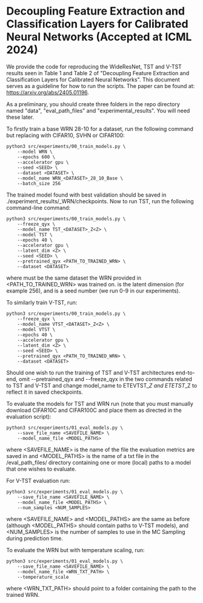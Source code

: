 # Decoupling Feature Extraction and Classification Layers for Calibrated Neural Networks (Accepted at ICML 2024)
We provide the code for reproducing the WideResNet, TST and V-TST results seen in Table 1 and Table 2 of "Decoupling Feature Extraction and Classification Layers for Calibrated Neural Networks". This document serves as a guideline for how to run the scripts. The paper can be found at: https://arxiv.org/abs/2405.01196.

As a preliminary, you should create three folders in the repo directory named "data", "eval_path_files" and "experimental_results". You will need these later. 

To firstly train a base WRN 28-10 for a dataset, run the following command but replacing <DATASET> with CIFAR10, SVHN or CIFAR100:

```
python3 src/experiments/00_train_models.py \
    --model WRN \
    --epochs 600 \
    --accelerator gpu \
    --seed <SEED> \
    --dataset <DATASET> \
    --model_name WRN_<DATASET>_28_10_Base \
    --batch_size 256
```

The trained model found with best validation should be saved in ./experiment_results/<DATASET>_WRN/checkpoints. Now to run TST, run the following command-line command:

```
python3 src/experiments/00_train_models.py \
    --freeze_qyx \
    --model_name TST_<DATASET>_Z<Z> \
    --model TST \
    --epochs 40 \
    --accelerator gpu \
    --latent_dim <Z> \
    --seed <SEED> \
    --pretrained_qyx <PATH_TO_TRAINED_WRN> \
    --dataset <DATASET>
```

where <DATASET> must be the same dataset the WRN provided in <PATH_TO_TRAINED_WRN> was trained on. 
<Z> is the latent dimension (for example 256), and <SEED> is a seed number (we run 0-9 in our experiments).

To similarly train V-TST, run:

```
python3 src/experiments/00_train_models.py \
    --freeze_qyx \
    --model_name VTST_<DATASET>_Z<Z> \
    --model VTST \
    --epochs 40 \
    --accelerator gpu \
    --latent_dim <Z> \
    --seed <SEED> \
    --pretrained_qyx <PATH_TO_TRAINED_WRN> \
    --dataset <DATASET>
```

Should one wish to run the training of TST and V-TST architectures end-to-end, omit --pretrained_qyx and --freeze_qyx in the two commands related to TST and V-TST and change model_name to ETEVTST_<DATASET>_Z<Z> and ETETST_<DATASET>_Z<Z> to reflect it in saved checkpoints.

To evaluate the models for TST and WRN run (note that you must manually download CIFAR10C and CIFAR100C and place them as directed in the evaluation script):

```
python3 src/experiments/01_eval_models.py \
    --save_file_name <SAVEFILE_NAME> \
    --model_name_file <MODEL_PATHS>
```

where <SAVEFILE_NAME> is the name of the file the evaluation metrics are saved in and <MODEL_PATHS> is the name of a txt file in the /eval_path_files/ directory containing one or more (local) paths
to a model that one wishes to evaluate.

For V-TST evaluation run:

```
python3 src/experiments/01_eval_models.py \
    --save_file_name <SAVEFILE_NAME> \
    --model_name_file <MODEL_PATHS> \
    --num_samples <NUM_SAMPLES>
```

where <SAVEFILE_NAME> and <MODEL_PATHS> are the same as before (although <MODEL_PATHS> should contain paths to V-TST models), and <NUM_SAMPLES> is the number of samples to use
in the MC Sampling during prediction time.

To evaluate the WRN but with temperature scaling, run:

```
python3 src/experiments/01_eval_models.py \
    --save_file_name <SAVEFILE_NAME> \
    --model_name_file <WRN_TXT_PATH> \
    --temperature_scale
```

where <WRN_TXT_PATH> should point to a folder containing the path to the trained WRN.

